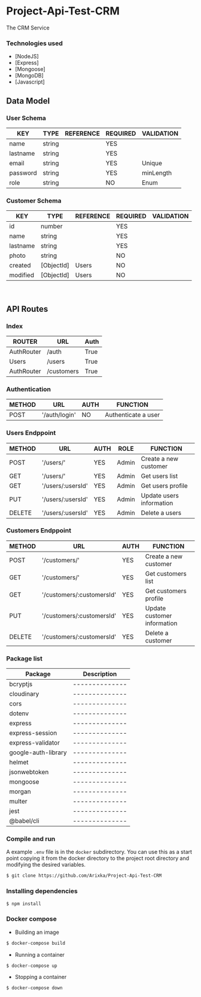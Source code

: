 # Project-Api-Test-CRM
The CRM Service


<h3> Technologies used</h3>

- [NodeJS]
- [Express]
- [Mongoose]
- [MongoDB]
- [Javascript]

<h2> Data Model</h2>

<h3> User Schema</h3>

| KEY      | TYPE   | REFERENCE | REQUIRED | VALIDATION     |
| -------- | ------ | --------- | -------- | -------------- |
| name     | string |           | YES      |                |
| lastname | string |           | YES      |                |
| email    | string |           | YES      | Unique         |
| password | string |           | YES      | minLength      |
| role     | string |           | NO       | Enum           |

<h3> Customer Schema</h3>

| KEY       | TYPE       | REFERENCE | REQUIRED | VALIDATION |
| --------- | ---------- | --------- | -------- | ---------- |
| id        | number     |           | YES      |            |
| name      | string     |           | YES      |            |
| lastname  | string     |           | YES      |            |
| photo     | string     |           | NO       |            |
| created   | [ObjectId] | Users     | NO       |            |
| modified  | [ObjectId] | Users     | NO       |            |

<br>

<h2>API Routes</h2>

<h3>Index</h3>

| ROUTER             | URL           | Auth |
| ------------------ | ------------- | ---- |
| AuthRouter         | /auth         | True |
| Users              | /users        | True |
| AuthRouter         | /customers    | True |

<h3>Authentication</h3>

| METHOD | URL           | AUTH | FUNCTION            |
| ------ | ------------- | ---- | ------------------- |
| POST   | '/auth/login' | NO   | Authenticate a user |

<h3>Users Endppoint</h3>

| METHOD | URL              | AUTH | ROLE  | FUNCTION                    |
| ------ | ---------------- | ---- | ----  | --------------------------- |
| POST   | '/users/'        | YES  | Admin  | Create a new customer       |
| GET    | '/users/'         | YES  | Admin  | Get users list          |
| GET    | '/users/:usersId' | YES  | Admin  | Get users profile       |
| PUT    | '/users/:usersId' | YES  | Admin  | Update users information |
| DELETE | '/users/:usersId' | YES  | Admin  | Delete a users           |


<h3>Customers Endppoint</h3>

| METHOD | URL              | AUTH | FUNCTION                    |
| ------ | ---------------- | ---- | --------------------------- |
| POST   | '/customers/'    | YES  | Create a new customer       |
| GET    | '/customers/'    | YES  | Get customers list          |
| GET    | '/customers/:customersId' | YES  | Get customers profile       |
| PUT    | '/customers/:customersId' | YES  | Update customer information |
| DELETE | '/customers/:customersId' | YES  | Delete a customer           |


<h3>Package list</h3>

| Package             | Description    |
| --------------------| -------------- |
| bcryptjs            | -------------- |
| cloudinary          | -------------- |
| cors                | -------------- |
| dotenv              | -------------- |
| express             | -------------- |
| express-session     | -------------- |
| express-validator   | -------------- |
| google-auth-library | -------------- |
| helmet              | -------------- |
| jsonwebtoken        | -------------- |
| mongoose            | -------------- |
| morgan              | -------------- |
| multer              | -------------- |
| jest                | -------------- |
| @babel/cli          | -------------- |

<h3>Compile and run</h3>


A example `.env` file is in the `docker` subdirectory. You can use this as a start point 
copying it from the docker directory to the project root directory and modifying the 
desired variables.


```bash
$ git clone https://github.com/Arixka/Project-Api-Test-CRM
```

<h3>Installing dependencies</h3>

```bash
$ npm install
```


<h3>Docker compose</h3>


* Building an image

```bash
$ docker-compose build
```

* Running a container

```bash
$ docker-compose up
```

* Stopping a container

```bash
$ docker-compose down
```
